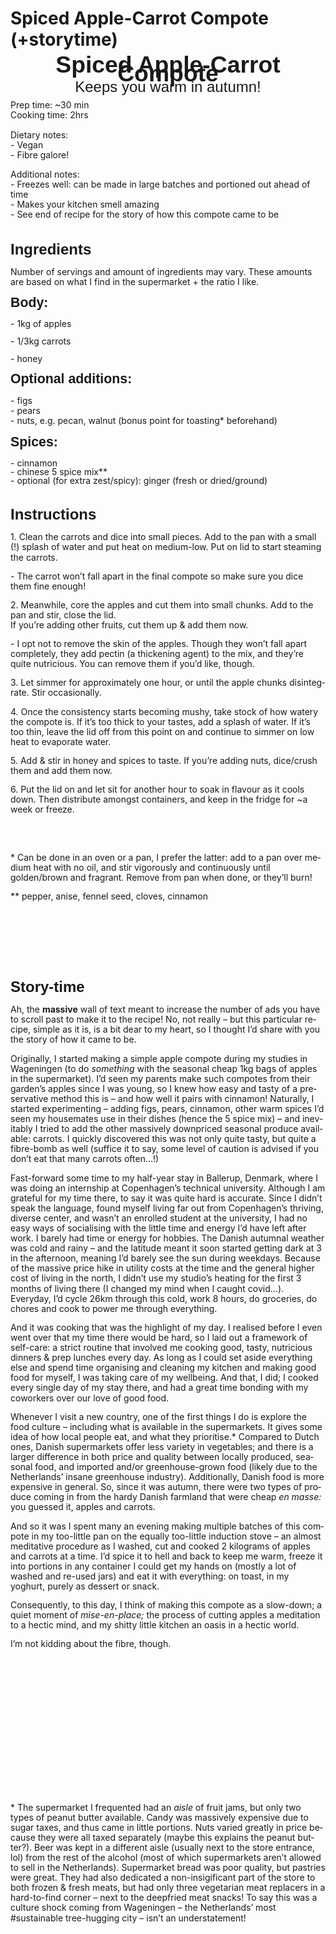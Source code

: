 # Spiced Apple-Carrot Compote (+storytime)

<!DOCTYPE html>
<html>
<head>
	<meta http-equiv="content-type" content="text/html; charset=utf-8"/>
	<title></title>
	<meta name="generator" content="LibreOffice 7.6.7.2 (Linux)"/>
	<meta name="created" content="2024-08-08T18:02:53.521003871"/>
	<meta name="changed" content="2024-08-08T20:35:27.788742207"/>
	<style type="text/css">
		@page { size: 21cm 29.7cm; margin: 2cm }
		p { line-height: 115%; margin-bottom: 0.25cm; background: transparent }
		h1 { margin-bottom: 0.21cm; background: transparent; page-break-after: avoid }
		h1.western { font-family: "Liberation Sans", sans-serif; font-size: 18pt; font-weight: bold }
		h1.cjk { font-family: "Source Han Sans CN"; font-size: 18pt; font-weight: bold }
		h1.ctl { font-family: "Droid Sans Devanagari"; font-size: 18pt; font-weight: bold }
		h2 { margin-top: 0.35cm; margin-bottom: 0.21cm; background: transparent; page-break-after: avoid }
		h2.western { font-family: "Liberation Sans", sans-serif; font-size: 16pt; font-weight: bold }
		h2.cjk { font-family: "Source Han Sans CN"; font-size: 16pt; font-weight: bold }
		h2.ctl { font-family: "Droid Sans Devanagari"; font-size: 16pt; font-weight: bold }
	</style>
</head>
<body lang="en-GB" link="#000080" vlink="#800000" dir="ltr"><p align="center" style="line-height: 100%; margin-top: 0.42cm; margin-bottom: 0.21cm; page-break-after: avoid">
<font face="Liberation Sans, sans-serif"><font size="6" style="font-size: 28pt"><b>Spiced
Apple-Carrot Compote</b></font></font></p>
<p align="center" style="line-height: 100%; margin-top: 0.11cm; margin-bottom: 0.21cm; page-break-after: avoid">
<font face="Liberation Sans, sans-serif"><font size="5" style="font-size: 18pt">Keeps
you warm in autumn!</font></font></p>
<p>Prep time:  ~30 min<br/>
Cooking time: 2hrs<br/>
<br/>
Dietary
notes:<br/>
	- Vegan<br/>
	- Fibre galore!</p>
<p>Additional notes:<br/>
	- Freezes well: can be made in large
batches and portioned out ahead of time<br/>
	- Makes your kitchen
smell amazing<br/>
	- See end of recipe for the story of how this
compote came to be</p>
<h1 class="western">Ingredients</h1>
<p>Number of servings and amount of ingredients may vary. These
amounts are based on what I find in the supermarket + the ratio I
like.</p>
<h2 class="western">Body:</h2>
<p style="line-height: 100%; margin-bottom: 0cm">- 1kg of apples</p>
<p style="line-height: 100%; margin-bottom: 0cm">- 1/3kg carrots</p>
<p style="line-height: 100%; margin-bottom: 0cm">- honey</p>
<h2 class="western">Optional additions:</h2>
<p>- figs<br/>
- pears<br/>
- nuts, e.g. pecan, walnut (bonus point
for toasting* beforehand)</p>
<h2 class="western">Spices:</h2>
<p style="line-height: 100%; margin-bottom: 0cm">- cinnamon<br/>
-
chinese 5 spice mix**<br/>
- optional (for extra zest/spicy): ginger
(fresh or dried/ground)</p>
<h1 class="western">Instructions</h1>
<p>1. Clean the carrots and dice into small pieces. Add to the pan
with a small (!) splash of water and put heat on medium-low. Put on
lid to start steaming the carrots.</p>
<p>	- The carrot won’t fall apart in the final compote so make sure
you dice them fine enough!</p>
<p>2. Meanwhile, core the apples and cut them into small chunks. Add
to the pan and stir, close the lid.<br/>
If you’re adding other
fruits, cut them up &amp; add them now.</p>
<p>	- I opt not to remove the skin of the apples. Though they won’t
fall apart completely, they add pectin (a thickening agent) to the
mix, and they’re quite nutricious. You can remove them if you’d
like, though.</p>
<p>3. Let simmer for approximately one hour, or until the apple
chunks disintegrate. Stir occasionally.</p>
<p>4. Once the consistency starts becoming mushy, take stock of how
watery the compote is. If it’s too thick to your tastes, add a
splash of water. If it’s too thin, leave the lid off from this
point on and continue to simmer on low heat to evaporate water.</p>
<p>5. Add &amp; stir in honey and spices to taste. If you’re adding
nuts, dice/crush them and add them now.</p>
<p>6. Put the lid on and let sit for another hour to soak in flavour
as it cools down. Then distribute amongst containers, and keep in the
fridge for ~a week or freeze.</p>
<p><br/>
<br/>

</p>
<p>* Can be done in an oven or a pan, I prefer the latter: add to a
pan over medium heat with no oil, and stir vigorously and
continuously until golden/brown and fragrant. Remove from pan when
done, or they’ll burn!</p>
<p>** pepper, anise, fennel seed, cloves, cinnamon</p>
<h1 class="western"><br/>
<br/>

</h1>
<h1 class="western" style="page-break-before: always">Story-time</h1>
<p>Ah, the <b>massive</b> wall of text meant to increase the number
of ads you have to scroll past to make it to the recipe! No, not
really – but this particular recipe, simple as it is, is a bit dear
to my heart, so I thought I’d share with you the story of how it
came to be.</p>
<p>  Originally, I started making a simple apple compote during my
studies in Wageningen (to do <i>something</i><span style="font-style: normal">
with the seasonal cheap 1kg bags of apples in the supermarket). I’d
seen my parents make such compotes from their garden’s apples since
I was young, so I knew how easy and tasty of a preservative method
this is – and how well it pairs with cinnamon! Naturally, I started
experimenting – adding figs, pears, cinnamon, other warm spices I’d
seen my housemates use in their dishes (hence the 5 spice mix) –
and inevitably I tried to add the other massively downpriced seasonal
produce available: carrots. I quickly discovered this was not only
quite tasty, but quite a fibre-bomb as well (suffice it to say, some
level of caution is advised if you don’t eat </span><span style="font-style: normal">that
</span><span style="font-style: normal">many carrots often…!)</span></p>
<p style="font-style: normal">  Fast-forward some time to my
half-year stay in Ballerup, Denmark, where I was doing an internship
at Copenhagen’s technical university. Although I am grateful for my
time there, to say it was quite hard is accurate. Since I didn’t
speak the language, found myself living far out from Copenhagen’s
thriving, diverse center, and wasn’t an enrolled student at the
university, I had no easy ways of socialising with the little time
and energy I’d have left after work. I barely had time or energy
for hobbies. The Danish autumnal weather was cold and rainy – and
the latitude meant it soon started getting dark at 3 in the
afternoon, meaning I’d barely see the sun during weekdays. Because
of the massive price hike in utility costs at the time and the
general higher cost of living in the north, I didn’t use my
studio’s heating for the first 3 months of living there (I changed
my mind when I caught covid…). Everyday, I’d cycle 26km through
this cold, work 8 hours, do groceries, do chores and cook to power me
through everything. 
</p>
<p>  <span style="font-style: normal">And it was cooking that was the
highlight of my day. I realised before I even went over that my time
there would be hard, so I laid out a framework of self-care: a strict
routine that involved me cooking good, tasty, nutricious dinners &amp;
</span><span style="font-style: normal">prep </span><span style="font-style: normal">lunches
every day. As long as I could set aside everything else and spend
time organising and cleaning my kitchen and making good food for
myself, I was taking care of my wellbeing. And that, I did; I cooked
every single day of my stay there, and had a great time bonding with
my coworkers over our love of good food.</span></p>
<p>  <span style="font-style: normal">Whenever I visit a new country,
one of the first things I do is explore the food culture –
including what is available in the supermarkets. It gives some idea
of how local people eat, and what they prioritise.* Compared to Dutch
ones, Danish supermarkets offer less variety in vegetables; and there
is a larger difference in both price and quality between locally
produced, seasonal food, and imported and/or greenhouse-grown food
(likely due to the Netherlands’ insane greenhouse industry).
Additionally, Danish food is more expensive in general. So, since it
was autumn, there were two types of produce coming in from the </span><span style="font-style: normal">hardy
</span><span style="font-style: normal">Danish farmland that were
cheap </span><i>en masse:</i><span style="font-style: normal"> you
guessed it, apples and carrots.</span></p>
<p>  <span style="font-style: normal">And so it was I spen</span><span style="font-style: normal">t
</span><span style="font-style: normal">many an evening making
multiple batches of this compote in my too-little pan on the equally
too-little induction stove – an almost meditative procedure as I
washed, cut and cooked 2 kilograms of apples and carrots at a time.
I’d spice it to hell and back to keep me warm, freeze it into
portions in any container I could get my hands on (mostly a lot of
washed and re-used jars) and </span><span style="font-style: normal">eat</span><span style="font-style: normal">
it with everything: on toast, in my yoghurt, purely as dessert or
snack. </span>
</p>
<p>  <span style="font-style: normal">Consequently, to this day, I
</span><span style="font-style: normal">think of</span><span style="font-style: normal">
making this compote as a slow-down; a quiet moment of </span><i>mise-en-place;
</i><span style="font-style: normal">the process of cutting apples a
meditation to a hectic mind, </span><span style="font-style: normal">and</span><span style="font-style: normal">
</span><span style="font-style: normal">my shitty little kitchen</span><i>
</i><span style="font-style: normal">a</span><span style="font-style: normal">n</span><span style="font-style: normal">
oasis in a hectic world.</span></p>
<p><span style="font-style: normal">I’m not kidding about the
fibre, though.</span></p>
<p><br/>
<br/>

</p>
<p><br/>
<br/>

</p>
<p><br/>
<br/>

</p>
<p><br/>
<br/>

</p>
<p><br/>
<br/>

</p>
<p><span style="font-style: normal">* The supermarket I frequented
had an </span><i>aisle</i><span style="font-style: normal"> of fruit
jams, but only two types of peanut butter available. Candy was
massively expensive due to sugar taxes, and thus came in little
portions. Nuts varied greatly in price because they were all taxed
separately (maybe this explains the peanut butter?). Beer was kept in
a different aisle (usually next to the store entrance, lol) from the
rest of the alcohol (most of which supermarkets aren’t allowed to
sell in the Netherlands). Supermarket bread was poor quality, but
pastries were great. They had also dedicated a non-insigificant part
of the store to both frozen &amp; fresh meats, but had only three
vegetarian meat replacers in a hard-to-find corner – next to the
deepfried meat snacks! To say this was a culture shock coming from
Wageningen – the Netherlands’ most #sustainable tree-hugging city
– isn’t an understatement!</span></p>
</body>
</html>
